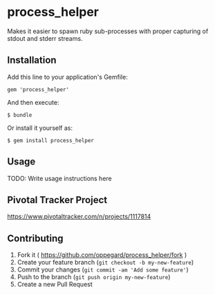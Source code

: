 # process_helper

Makes it easier to spawn ruby sub-processes with proper capturing of stdout and stderr streams.

## Installation

Add this line to your application's Gemfile:

    gem 'process_helper'

And then execute:

    $ bundle

Or install it yourself as:

    $ gem install process_helper

## Usage

TODO: Write usage instructions here

## Pivotal Tracker Project

https://www.pivotaltracker.com/n/projects/1117814

## Contributing

1. Fork it ( https://github.com/oppegard/process_helper/fork )
2. Create your feature branch (`git checkout -b my-new-feature`)
3. Commit your changes (`git commit -am 'Add some feature'`)
4. Push to the branch (`git push origin my-new-feature`)
5. Create a new Pull Request
